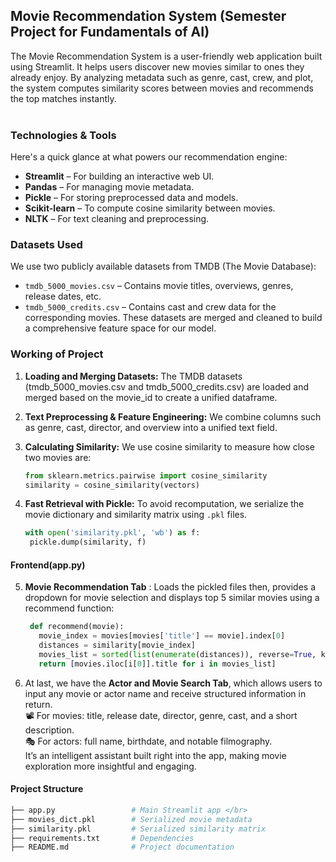 ## Movie Recommendation System (Semester Project for Fundamentals of AI)
The Movie Recommendation System is a user-friendly web application built using Streamlit. It helps users discover new movies similar to ones they already enjoy. By analyzing metadata such as genre, cast, crew, and plot, the system computes similarity scores between movies and recommends the top matches instantly. </br>
</br>

### Technologies & Tools
Here's a quick glance at what powers our recommendation engine:
- **Streamlit** – For building an interactive web UI.
- **Pandas** – For managing movie metadata.
- **Pickle** – For storing preprocessed data and models.
- **Scikit-learn** – To compute cosine similarity between movies.
- **NLTK** – For text cleaning and preprocessing.

### Datasets Used
We use two publicly available datasets from TMDB (The Movie Database):
- `tmdb_5000_movies.csv` – Contains movie titles, overviews, genres, release dates, etc.
- `tmdb_5000_credits.csv` – Contains cast and crew data for the corresponding movies.
These datasets are merged and cleaned to build a comprehensive feature space for our model.

### Working of Project
1. **Loading and Merging Datasets:** The TMDB datasets (tmdb_5000_movies.csv and tmdb_5000_credits.csv) are loaded and merged based on the movie_id to create a unified dataframe.
2. **Text Preprocessing & Feature Engineering:** We combine columns such as genre, cast, director, and overview into a unified text field.
3. **Calculating Similarity:** We use cosine similarity to measure how close two movies are:

    ```python
    from sklearn.metrics.pairwise import cosine_similarity
    similarity = cosine_similarity(vectors)
    ```
4. **Fast Retrieval with Pickle:** To avoid recomputation, we serialize the movie dictionary and similarity matrix using `.pkl` files.

   ```python
   with open('similarity.pkl', 'wb') as f:
    pickle.dump(similarity, f)
   ```
#### Frontend(app.py)
5. **Movie Recommendation Tab** : Loads the pickled files then, provides a dropdown for movie selection and displays top 5 similar movies using a recommend function:

   ```python
    def recommend(movie):
      movie_index = movies[movies['title'] == movie].index[0]
      distances = similarity[movie_index]
      movies_list = sorted(list(enumerate(distances)), reverse=True, key=lambda x: x[1])[1:6]
      return [movies.iloc[i[0]].title for i in movies_list]
   ```
6. At last, we have the **Actor and Movie Search Tab**, which allows users to input any movie or actor name and receive structured information in return. </br>
    📽️ For movies: title, release date, director, genre, cast, and a short description. </br>
    🎭 For actors: full name, birthdate, and notable filmography. </br>
    It’s an intelligent assistant built right into the app, making movie exploration more insightful and engaging.

#### Project Structure
```bash
├── app.py                 # Main Streamlit app </br>
├── movies_dict.pkl        # Serialized movie metadata
├── similarity.pkl         # Serialized similarity matrix
├── requirements.txt       # Dependencies
├── README.md              # Project documentation
```
   
